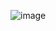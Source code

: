 ![image](https://user-images.githubusercontent.com/63789702/188322861-d4b83bd0-99f3-44d2-a458-3bb055fad47e.png)
